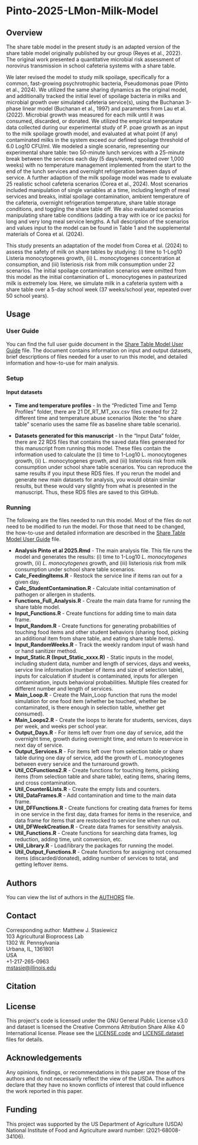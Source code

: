 # Pinto-2025-LMon-Milk-Model

## Overview
  The share table model in the present study is an adapted version of the share table model originally published by our group (Reyes et al., 2022). The original work presented a quantitative microbial risk assessment of norovirus transmission in school cafeteria systems with a share table. 

  We later revised the model to study milk spoilage, specifically for a common, fast-growing psychrotrophic bacteria, Pseudomonas poae (Pinto et al., 2024). We utilized the same sharing dynamics as the original model, and additionally tracked the initial level of spoilage bacteria in milks and microbial growth over simulated cafeteria service(s), using the Buchanan 3-phase linear model (Buchanan et al., 1997) and parameters from Lau et al. (2022). Microbial growth was measured for each milk until it was consumed, discarded, or donated. We utilized the empirical temperature data collected during our experimental study of P. poae growth as an input to the milk spoilage growth model, and evaluated at what point (if any) contaminated milks in the system exceed our defined spoilage threshold of 6.0 Log10 CFU/ml. We modeled a single scenario, representing our experimental share table: two 50-minute lunch services with a 25-minute break between the services each day (5 days/week, repeated over 1,000 weeks) with no temperature management implemented from the start to the end of the lunch services and overnight refrigeration between days of service. A further adaption of the milk spoilage model was made to evaluate 25 realistic school cafeteria scenarios  (Corea et al., 2024). Most scenarios included manipulation of single variables at a time, including length of meal services and breaks, initial spoilage contamination, ambient temperature of the cafeteria, overnight refrigeration temperature, share table storage conditions, and toggling the share table off. We also evaluated scenarios manipulating share table conditions (adding a tray with ice or ice packs) for long and very long meal service lengths. A full description of the scenarios and values input to the model can be found in Table 1 and the supplemental materials of Corea et al. (2024). 

  This study presents an adaptation of the model from Corea et al. (2024) to assess the safety of milk on share tables by studying: (i) time to 1-Log10 Listeria monocytogenes growth, (ii)  L. monocytogenes concentration at consumption, and (iii) listeriosis risk from milk consumption under 22 scenarios. The initial spoilage contamination scenarios were omitted from this model as the initial contamination of L. monocytogenes in pasteurized milk is extremely low. Here, we simulate milk in a cafeteria system with a share table over a 5-day school week (37 weeks/school year, repeated over 50 school years). 

## Usage
### User Guide 
You can find the full user guide document in the [Share Table Model User Guide](/Share_Table_Model_User_Guide.docx) file. The document contains information on input and output datasets, brief descriptions of files needed for a user to run this model, and detailed information and how-to-use for main analysis. 

### Setup
#### Input datasets 
- **Time and temperature profiles** - In the “Predicted Time and Temp Profiles” folder, there are 21 Df_RT_MT_xxx.csv files created for 22 different time and temperature abuse scenarios (Note: the “no share table” scenario uses the same file as baseline share table scenario).  

- **Datasets generated for this manuscript** - In the “Input Data” folder, there are 22 RDS files that contains the saved data files generated for this manuscript from running this model. These files contain the information used to calculate the (i) time to 1-Log10 L. monocytogenes growth, (ii) L. monocytogenes growth, and (iii) listeriosis risk from milk consumption under school share table scenarios. You can reproduce the same results if you input these RDS files. If you rerun the model and generate new main datasets for analysis, you would obtain similar results, but these would vary slightly from what is presented in the manuscript. Thus, these RDS files are saved to this GitHub.

### Running
The following are the files needed to run this model. Most of the files do not need to be modified to run the model. For those that need to be changed, the how-to-use and detailed information are described in the [Share Table Model User Guide](/Share_Table_Model_User_Guide.docx) file.

- **Analysis Pinto et al 2025.Rmd** - The main analysis file. This file runs the model and generates the results: (i) time to 1-Log10 *L. monocytogenes* growth, (ii) *L. monocytogenes* growth, and (iii) listeriosis risk from milk consumption under school share table scenarios.
- **Calc_FeedingItems.R** - Restock the service line if items ran out for a given day.
- **Calc_StudentContamination.R** - Calculate initial contamination of pathogen or allergen in students. 
- **Functions_Full_Analysis.R** - Create the main data frame for running the share table model.
- **Input_Functions.R** - Create functions for adding time to main data frame. 
- **Input_Random.R** - Create functions for generating probabilities of touching food items and other student behaviors (sharing food, picking an additional item from share table, and eating share table items).
- **Input_RandomWeeks.R** - Track the weekly random input of wash hand or hand sanitizer method. 
- **Input_Static.R (Input_Static_xxxx.R)** - Static inputs in the model, including student data, number and length of services, days and weeks, service line information (number of items and size of selection table), inputs for calculation if student is contaminated, inputs for allergen contamination, inputs behavioral probabilities. Multiple files created for different number and length of services. 
- **Main_Loop.R** - Create the Main_Loop function that runs the model simulation for one food item (whether be touched, whether be contaminated, is there enough in selection table, whether get consumed). 
- **Main_Loops2.R** - Create the loops to iterate for students, services, days per week, and weeks per school year. 
- **Output_Days.R** - For items left over from one day of service, add the overnight time, growth during overnight time, and return to reservice in next day of service. 
- **Output_Services.R** - For items left over from selection table or share table during one day of service, add the growth of L. monocytogenes between every service and the turnaround growth.  
- **Util_CCFunctions2.R** - Create functions for touching items, picking items (from selection table and share table), eating items, sharing items, and cross contamination. 
- **Util_Counter&Lists.R** - Create the empty lists and counters.
- **Util_DataFrames.R** - Add contamination and time to the main data frame.
- **Util_DFFunctions.R** - Create functions for creating data frames for items in one service in the first day, data frames for items in the reservice, and data frame for items that are restocked to service line when run out. 
- **Util_DFWeekCreation.R** - Create data frames for sensitivity analysis. 
- **Util_Functions.R** - Create functions for searching data frames, log reduction, adding time, unit conversion, etc.  
- **Util_Library.R** - Load/library the packages for running the model. 
- **Util_Output_Functions.R** - Create functions for assigning not consumed items (discarded/donated), adding number of services to total, and getting leftover items. 

## Authors
You can view the list of authors in the [AUTHORS](/AUTHORS) file.

## Contact
Corresponding author: Matthew J. Stasiewicz<br>
103 Agricultural Bioprocess Lab<br>
1302 W. Pennsylvania<br>
Urbana, IL, 1361801<br>
USA<br>
+1-217-265-0963<br>
[mstasie@illinois.edu](mailto:mstasie@illinois.edu)

## Citation


## License
This project's code is licensed under the GNU General Public License v3.0 and dataset is licensed the Creative Commons Attribution Share Alike 4.0 International license. Please see the [LICENSE.code](/LICENSE.code) and [LICENSE.dataset](/LICENSE.dataset) files for details.

## Acknowledgements
Any opinions, findings, or recommendations in this paper are those of the authors and do not necessarily reflect the view of the USDA. The authors declare that they have no known conflicts of interest that could influence the work reported in this paper.

## Funding
This project was supported by the US Department of Agriculture (USDA) National Institute of Food and Agriculture award number: (2021-68008-34106).
